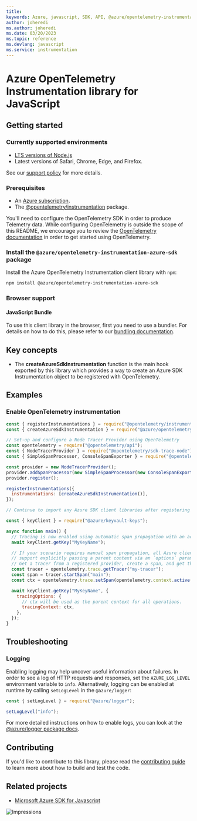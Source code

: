 ```yaml
---
title: 
keywords: Azure, javascript, SDK, API, @azure/opentelemetry-instrumentation-azure-sdk, instrumentation
author: joheredi
ms.author: joheredi
ms.date: 03/20/2023
ms.topic: reference
ms.devlang: javascript
ms.service: instrumentation
---
```

# Azure OpenTelemetry Instrumentation library for JavaScript

## Getting started

### Currently supported environments

- [LTS versions of Node.js](https://github.com/nodejs/release#release-schedule)
- Latest versions of Safari, Chrome, Edge, and Firefox.

See our [support policy](https://github.com/Azure/azure-sdk-for-js/blob/main/SUPPORT.md) for more details.

### Prerequisites

- An [Azure subscription][azure_sub].
- The [@opentelemetry/instrumentation][otel_instrumentation] package.

You'll need to configure the OpenTelemetry SDK in order to produce Telemetry data. While configuring OpenTelemetry is outside the scope of this README, we encourage you to review the [OpenTelemetry documentation][otel_documentation] in order to get started using OpenTelemetry.

### Install the `@azure/opentelemetry-instrumentation-azure-sdk` package

Install the Azure OpenTelemetry Instrumentation client library with `npm`:

```bash
npm install @azure/opentelemetry-instrumentation-azure-sdk
```

### Browser support

#### JavaScript Bundle

To use this client library in the browser, first you need to use a bundler. For details on how to do this, please refer to our [bundling documentation](https://aka.ms/AzureSDKBundling).

## Key concepts

- The **createAzureSdkInstrumentation** function is the main hook exported by this library which provides a way to create an Azure SDK Instrumentation object to be registered with OpenTelemetry.

## Examples

### Enable OpenTelemetry instrumentation

```javascript
const { registerInstrumentations } = require("@opentelemetry/instrumentation");
const { createAzureSdkInstrumentation } = require("@azure/opentelemetry-instrumentation-azure-sdk");

// Set-up and configure a Node Tracer Provider using OpenTelemetry
const opentelemetry = require("@opentelemetry/api");
const { NodeTracerProvider } = require("@opentelemetry/sdk-trace-node");
const { SimpleSpanProcessor, ConsoleSpanExporter } = require("@opentelemetry/tracing");

const provider = new NodeTracerProvider();
provider.addSpanProcessor(new SimpleSpanProcessor(new ConsoleSpanExporter()));
provider.register();

registerInstrumentations({
  instrumentations: [createAzureSdkInstrumentation()],
});

// Continue to import any Azure SDK client libraries after registering the instrumentation.

const { keyClient } = require("@azure/keyvault-keys");

async function main() {
  // Tracing is now enabled using automatic span propagation with an active context.
  await keyClient.getKey("MyKeyName");

  // If your scenario requires manual span propagation, all Azure client libraries
  // support explicitly passing a parent context via an `options` parameter.
  // Get a tracer from a registered provider, create a span, and get the current context.
  const tracer = opentelemetry.trace.getTracer("my-tracer");
  const span = tracer.startSpan("main");
  const ctx = opentelemetry.trace.setSpan(opentelemetry.context.active(), span);

  await keyClient.getKey("MyKeyName", {
    tracingOptions: {
      // ctx will be used as the parent context for all operations.
      tracingContext: ctx,
    },
  });
}
```

## Troubleshooting

### Logging

Enabling logging may help uncover useful information about failures. In order to see a log of HTTP requests and responses, set the `AZURE_LOG_LEVEL` environment variable to `info`. Alternatively, logging can be enabled at runtime by calling `setLogLevel` in the `@azure/logger`:

```javascript
const { setLogLevel } = require("@azure/logger");

setLogLevel("info");
```

For more detailed instructions on how to enable logs, you can look at the [@azure/logger package docs](https://github.com/Azure/azure-sdk-for-js/tree/main/sdk/core/logger).

## Contributing

If you'd like to contribute to this library, please read the [contributing guide](https://github.com/Azure/azure-sdk-for-js/blob/main/CONTRIBUTING.md) to learn more about how to build and test the code.

## Related projects

- [Microsoft Azure SDK for Javascript](https://github.com/Azure/azure-sdk-for-js)

![Impressions](https://azure-sdk-impressions.azurewebsites.net/api/impressions/azure-sdk-for-js%2Fsdk%2Ftemplate%2Ftemplate%2FREADME.png)

[azure_cli]: /cli/azure
[azure_sub]: https://azure.microsoft.com/free/
[otel_instrumentation]: https://www.npmjs.com/package/@opentelemetry/instrumentation
[otel_documentation]: https://opentelemetry.io/docs/js/

